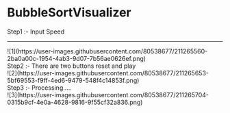 # BubbleSortVisualizer

Step1 :- Input Speed 
<hr>
![1](https://user-images.githubusercontent.com/80538677/211265560-2ba0a00c-1954-4ab3-9d07-7b56ae0626ef.png)
<br>
Step2 :- There are two buttons reset and play
<br>
![2](https://user-images.githubusercontent.com/80538677/211265653-5bf69553-f9ff-4ed6-9479-548f4c14853f.png)
<br>
Step3 :- Processing.....
<br>
![3](https://user-images.githubusercontent.com/80538677/211265704-0315b9cf-4e0a-4628-9816-9f55cf32a836.png)
